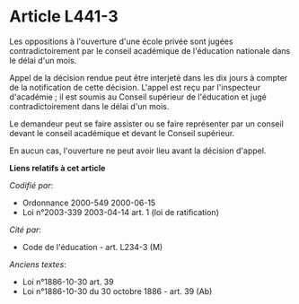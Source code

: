 # Article L441-3

Les oppositions à l'ouverture d'une école privée sont jugées contradictoirement par le conseil académique de l'éducation
nationale dans le délai d'un mois.

Appel de la décision rendue peut être interjeté dans les dix jours à compter de la notification de cette décision. L'appel
est reçu par l'inspecteur d'académie ; il est soumis au Conseil supérieur de l'éducation et jugé contradictoirement dans le
délai d'un mois.

Le demandeur peut se faire assister ou se faire représenter par un conseil devant le conseil académique et devant le Conseil
supérieur.

En aucun cas, l'ouverture ne peut avoir lieu avant la décision d'appel.

**Liens relatifs à cet article**

_Codifié par_:

  - Ordonnance 2000-549 2000-06-15
  - Loi n°2003-339 2003-04-14 art. 1 (loi de ratification)

_Cité par_:

  - Code de l'éducation - art. L234-3 (M)

_Anciens textes_:

  - Loi n°1886-10-30 art. 39
  - Loi n°1886-10-30 du 30 octobre 1886 - art. 39 (Ab)
